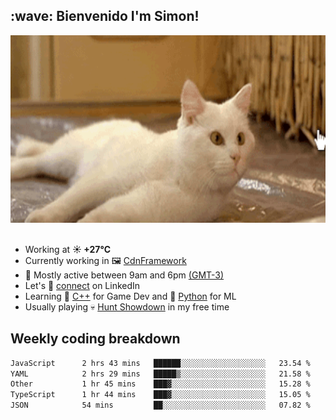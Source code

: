 <h2>:wave: <b>Bienvenido I'm Simon!&nbsp;</b></h2>

<section>
  <img src="./static/banner.gif" height=300 width=1000>
</section>

<br>

<ul>
  <li>
		<!--START_SECTION:weather-->
		Working at <b>☀️   +27°C</b>
		<!--END_SECTION:weather-->
  </li>
  <li>
    Currently working in 🖼️&nbsp;<a href=https://github.com/snapverse/cdn-framework target=_blank>CdnFramework</a>
  </li>
  <li>
    🚩 Mostly active between 9am and 6pm <a href=https://onlinealarmkur.com/world/es target=_blank>(GMT-3)</a>
  </li>
  <li>
    Let's 🔗&nbsp;<a href=https://www.linkedin.com/in/itsimmons target=_blank>connect</a> on LinkedIn
  </li>
  <li>
    Learning 👴&nbsp;<a href=https://images3.memedroid.com/images/UPLOADED755/65f2bce6734f6.webp target=_blank>C++</a> for Game Dev and 🐍&nbsp;<a href=https://qph.cf2.quoracdn.net/main-qimg-4472b6229cb75bf66ab531f3ebd4f975-lq target=_blank>Python</a> for ML
  </li>
  <li>
    Usually playing 💀&nbsp;<a href=https://www.huntshowdown.com target=_blank>Hunt Showdown</a> in my free time
  </li>
</ul>

<h2><b>Weekly coding breakdown </b></h2>

<!--START_SECTION:waka-->

```txt
JavaScript      2 hrs 43 mins   ██████░░░░░░░░░░░░░░░░░░░   23.54 %
YAML            2 hrs 29 mins   █████▒░░░░░░░░░░░░░░░░░░░   21.58 %
Other           1 hr 45 mins    ███▓░░░░░░░░░░░░░░░░░░░░░   15.28 %
TypeScript      1 hr 44 mins    ███▓░░░░░░░░░░░░░░░░░░░░░   15.05 %
JSON            54 mins         ██░░░░░░░░░░░░░░░░░░░░░░░   07.82 %
```

<!--END_SECTION:waka-->
